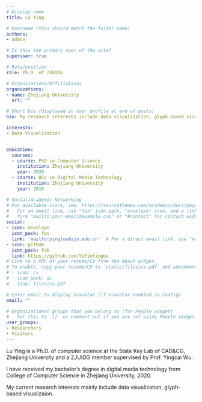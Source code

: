 ```yaml
---
# Display name
title: Lu Ying

# Username (this should match the folder name)
authors:
- admin

# Is this the primary user of the site?
superuser: true

# Role/position
role: Ph.D. of ZJUIDG

# Organizations/Affiliations
organizations:
- name: Zhejiang University
  url: ""

# Short bio (displayed in user profile at end of posts)
bio: My research interests include data visualization, glyph-based visualizaion.

interests:
- Data Visualization


education:
  courses:
  - course: PhD in Computer Science
    institution: Zhejiang University
    year: 2020
  - course: BSc in Digital Media Technology
    institution: Zhejiang University
    year: 2016

# Social/Academic Networking
# For available icons, see: https://sourcethemes.com/academic/docs/page-builder/#icons
#   For an email link, use "fas" icon pack, "envelope" icon, and a link in the
#   form "mailto:your-email@example.com" or "#contact" for contact widget.
social:
- icon: envelope
  icon_pack: fas
  link: 'mailto:yingluu@zju.edu.cn'  # For a direct email link, use "mailto:test@example.org".
- icon: github
  icon_pack: fab
  link: https://github.com/YiYinYinguu
# Link to a PDF of your resume/CV from the About widget.
# To enable, copy your resume/CV to `static/files/cv.pdf` and uncomment the lines below.
# - icon: cv
#   icon_pack: ai
#   link: files/cv.pdf

# Enter email to display Gravatar (if Gravatar enabled in Config)
email: ""

# Organizational groups that you belong to (for People widget)
#   Set this to `[]` or comment out if you are not using People widget.
user_groups:
- Researchers
- Visitors
---
```

Lu Ying is a Ph.D. of computer science at the State Key Lab of CAD&CG, Zhejiang University and a ZJUIDG member supervised by Prof. Yingcai Wu.

I have received my bachelor’s degree in digital media technology from College of Computer Science in Zhejiang University, 2020.

My current research interests mainly include data visualization, glyph-based visualizaion.